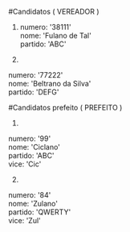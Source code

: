 #Candidatos ( VEREADOR ) 

1) numero: '38111' <br/>
   nome: 'Fulano de Tal' <br/>
   partido: 'ABC' <br/>

2)
  numero: '77222' <br/>
  nome: 'Beltrano da Silva' <br/>
  partido: 'DEFG' <br/>

#Candidatos prefeito ( PREFEITO ) 

1)
  numero: '99' <br/>
  nome: 'Ciclano' <br/>
  partido: 'ABC' <br/>
  vice: 'Cic' <br/>

2)
  numero: '84' <br/>
  nome: 'Zulano' <br/>
  partido: 'QWERTY' <br/>
  vice: 'Zul' <br/>
